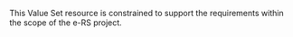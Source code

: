 This Value Set resource is constrained to support the requirements within the scope of the e-RS project.